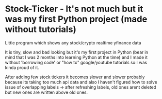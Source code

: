 # Stock-Ticker - It's not much but it was my first Python project (made without tutorials)
Little program which shows any stock/crypto realtime yfinance data

It is tiny, slow and bad looking but it's my first project in Python (bear in mind that I was 2 months into learning Python at the time) and I made it without 'borrowing code' or "how to" google/youtube tutorials so I was kinda proud of it.

After adding few stock tickers it becomes slower and slower probably because its taking too much api data and also I haven't figured how to solve issue of overlapping labels -> after refreshing labels, old ones arent deleted but new ones are written above old ones. 


